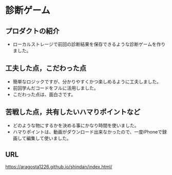 # 診断ゲーム

## プロダクトの紹介

- ローカルストレージで前回の診断結果を保存できるような診断ゲームを作りました。

## 工夫した点，こだわった点

- 簡単なロジックですが、分かりやすくかつ楽しめるように工夫しました。
- 前回学んだコードをフルに活用しました。
- こだわった点は、面白さです。

## 苦戦した点，共有したいハマりポイントなど

- どのような物にするかを決める事にかなり時間を使いました。
- ハマりポイントは、動画がダウンロード出来なかったので、一度iPhoneで録画して編集して使いました。

## URL
https://aragosta1226.github.io/shindan/index.html/